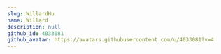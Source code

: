 ```yaml
---
slug: WillardHu
name: Willard
description: null
github_id: 4033081
github_avatar: https://avatars.githubusercontent.com/u/4033081?v=4
---
```


